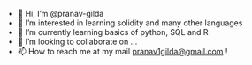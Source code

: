 - 👋 Hi, I’m @pranav-gilda
- 👀 I’m interested in learning solidity and many other languages
- 🌱 I’m currently learning basics of python, SQL and R
- 💞️ I’m looking to collaborate on ...
- 📫 How to reach me at my mail pranav1gilda@gmail.com !

<!---
pranav-gilda/pranav-gilda is a ✨ special ✨ repository because its `README.md` (this file) appears on your GitHub profile.
You can click the Preview link to take a look at your changes.
--->
